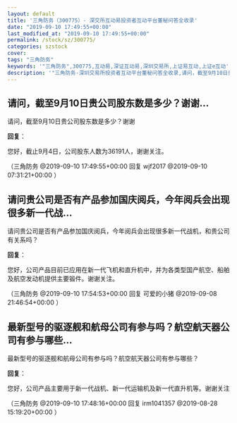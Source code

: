 ```yaml
---
layout: default
title: '三角防务（300775）- 深交所互动易投资者互动平台董秘问答全收录'
date: "2019-09-10 17:49:55+00:00"
last_modified_at: "2019-09-10 17:49:55+00:00"
permalink: /stock/sz/300775/
categories: szstock
cover: 
tags: "三角防务"
keywords: '"三角防务",300775,互动易,深证互动易,深圳交易所,上证易互动,上证e互动'
description: '"三角防务-深圳交易所投资者互动平台董秘问答全收录,请问，截至9月10日贵公司股东数是多少？谢谢"'
---
```


## 请问，截至9月10日贵公司股东数是多少？谢谢...

请问，截至9月10日贵公司股东数是多少？谢谢

**回复**：

您好，截止9月4日，公司股东人数为36191人，谢谢关注。 

（三角防务  @2019-09-10 17:49:55+00:00 回复 wjf2017  @2019-09-10 07:31:21+00:00 ）

## 请问贵公司是否有产品参加国庆阅兵，今年阅兵会出现很多新一代战...

请问贵公司是否有产品参加国庆阅兵，今年阅兵会出现很多新一代战机，和贵公司有关系吗？

**回复**：

您好，公司产品目前已应用在新一代飞机和直升机中，并为各类型国产航空、船舶及航空发动机提供主要锻件。谢谢关注。 

（三角防务  @2019-09-10 17:54:53+00:00 回复 可爱的小猪  @2019-09-08 21:46:54+00:00 ）

## 最新型号的驱逐舰和航母公司有参与吗？航空航天器公司有参与哪些...

最新型号的驱逐舰和航母公司有参与吗？航空航天器公司有参与哪些？

**回复**：

您好，公司产品主要用于新一代战机、新一代运输机及新一代直升机等。谢谢关注 

（三角防务  @2019-09-10 17:48:16+00:00 回复 irm1041357  @2019-08-28 15:19:20+00:00 ）


